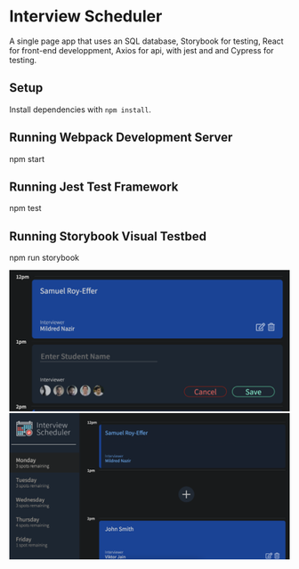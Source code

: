 # Interview Scheduler

A single page app that uses an SQL database, Storybook for testing, React for front-end developpment, Axios for api, with jest and and Cypress for testing.

## Setup

Install dependencies with `npm install`.

## Running Webpack Development Server

npm start

## Running Jest Test Framework

npm test

## Running Storybook Visual Testbed

npm run storybook

!["Main Page"](https://github.com/SamRoyEffer/Scheduler/blob/master/docs/mainScreen.png?raw=true)
!["Creating a New Interview"](https://github.com/SamRoyEffer/Scheduler/blob/master/docs/createFrom.png?raw=true)
